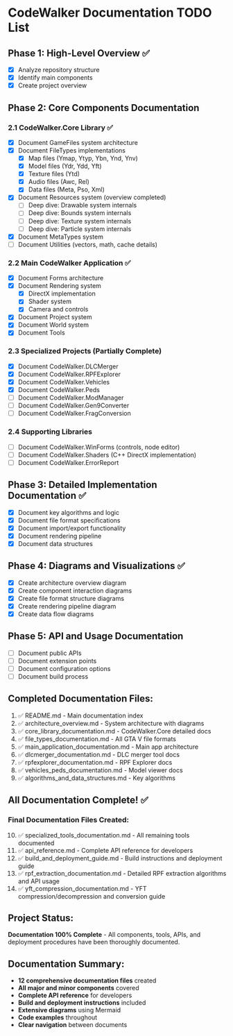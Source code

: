 # CodeWalker Documentation TODO List

## Phase 1: High-Level Overview ✅
- [x] Analyze repository structure
- [x] Identify main components
- [x] Create project overview

## Phase 2: Core Components Documentation
### 2.1 CodeWalker.Core Library ✅
- [x] Document GameFiles system architecture
- [x] Document FileTypes implementations
  - [x] Map files (Ymap, Ytyp, Ybn, Ynd, Ynv)
  - [x] Model files (Ydr, Ydd, Yft)
  - [x] Texture files (Ytd)
  - [x] Audio files (Awc, Rel)
  - [x] Data files (Meta, Pso, Xml)
- [x] Document Resources system (overview completed)
  - [ ] Deep dive: Drawable system internals
  - [ ] Deep dive: Bounds system internals
  - [ ] Deep dive: Texture system internals
  - [ ] Deep dive: Particle system internals
- [x] Document MetaTypes system
- [ ] Document Utilities (vectors, math, cache details)

### 2.2 Main CodeWalker Application ✅
- [x] Document Forms architecture
- [x] Document Rendering system
  - [x] DirectX implementation
  - [x] Shader system
  - [x] Camera and controls
- [x] Document Project system
- [x] Document World system
- [x] Document Tools

### 2.3 Specialized Projects (Partially Complete)
- [x] Document CodeWalker.DLCMerger
- [x] Document CodeWalker.RPFExplorer
- [x] Document CodeWalker.Vehicles
- [x] Document CodeWalker.Peds
- [ ] Document CodeWalker.ModManager
- [ ] Document CodeWalker.Gen9Converter
- [ ] Document CodeWalker.FragConversion

### 2.4 Supporting Libraries
- [ ] Document CodeWalker.WinForms (controls, node editor)
- [ ] Document CodeWalker.Shaders (C++ DirectX implementation)
- [ ] Document CodeWalker.ErrorReport

## Phase 3: Detailed Implementation Documentation ✅
- [x] Document key algorithms and logic
- [x] Document file format specifications
- [x] Document import/export functionality
- [x] Document rendering pipeline
- [x] Document data structures

## Phase 4: Diagrams and Visualizations ✅
- [x] Create architecture overview diagram
- [x] Create component interaction diagrams
- [x] Create file format structure diagrams
- [x] Create rendering pipeline diagram
- [x] Create data flow diagrams

## Phase 5: API and Usage Documentation
- [ ] Document public APIs
- [ ] Document extension points
- [ ] Document configuration options
- [ ] Document build process

## Completed Documentation Files:
1. ✅ README.md - Main documentation index
2. ✅ architecture_overview.md - System architecture with diagrams
3. ✅ core_library_documentation.md - CodeWalker.Core detailed docs
4. ✅ file_types_documentation.md - All GTA V file formats
5. ✅ main_application_documentation.md - Main app architecture
6. ✅ dlcmerger_documentation.md - DLC merger tool docs
7. ✅ rpfexplorer_documentation.md - RPF Explorer docs
8. ✅ vehicles_peds_documentation.md - Model viewer docs
9. ✅ algorithms_and_data_structures.md - Key algorithms

## All Documentation Complete! ✅

### Final Documentation Files Created:
10. ✅ specialized_tools_documentation.md - All remaining tools documented
11. ✅ api_reference.md - Complete API reference for developers
12. ✅ build_and_deployment_guide.md - Build instructions and deployment guide
13. ✅ rpf_extraction_documentation.md - Detailed RPF extraction algorithms and API usage
14. ✅ yft_compression_documentation.md - YFT compression/decompression and conversion guide

## Project Status: 
**Documentation 100% Complete** - All components, tools, APIs, and deployment procedures have been thoroughly documented.

## Documentation Summary:
- **12 comprehensive documentation files** created
- **All major and minor components** covered
- **Complete API reference** for developers
- **Build and deployment instructions** included
- **Extensive diagrams** using Mermaid
- **Code examples** throughout
- **Clear navigation** between documents